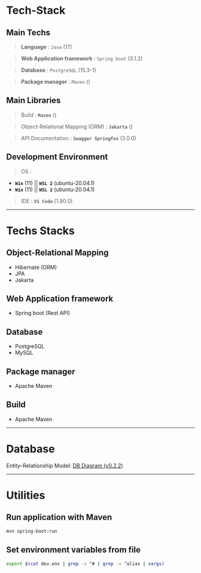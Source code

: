 # Tech-Stack

## Main Techs

> **Language** : `Java` (17)

> **Web Application framework** :  `Spring boot` (3.1.2)

> **Database** : `PostgreSQL` (15.3-1)

> **Package manager** : `Maven` ()

## Main Libraries

> Build : **`Maven`** ()

> Object-Relational Mapping (ORM) : **`Jakarta`** ()

> API Documentation : **`Swagger Springfox`** (3.0.0)

## Development Environment

> OS : 
- **`Win`** (11) || **`WSL 2`** (ubuntu-20.04.1) 
- **`Win`** (11) || **`WSL 2`** (ubuntu-20.04.1) 


> IDE : **`VS Code`** (1.80.0)

---

# Techs Stacks

## Object-Relational Mapping
* Hibernate (ORM)
* JPA
* Jakarta

## Web Application framework
* Spring boot (Rest API)

## Database
* PostgreSQL
* MySQL

## Package manager
* Apache Maven

## Build
* Apache Maven

---

# Database 

Entity–Relationship Model: [DB Diagram (v0.2.2)](https://dbdiagram.io/d/64486c036b3194705132087f)

---

# Utilities

## Run application with Maven 

```bash
mvn spring-boot:run
```

## Set environment variables from file 

```bash
export $(cat dev.env | grep -v ^# | grep -v ^alias | xargs)
```


<!-- save files on database -->

